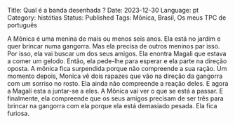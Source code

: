Title: Qual é a banda desenhada ?
Date: 2023-12-30
Language: pt
Category: histótias
Status: Published
Tags: Mônica, Brasil, Os meus TPC de português

A Mônica é uma menina de mais ou menos seis anos. Ela está no jardim e quer 
brincar numa gangorra. Mas ela precisa de outros meninos par isso. Por isso,
ela vai buscar um dos seus amigos. Ela enontra Magali que estava a comer um 
gelodo. Então, ela pede-lhe para esperar e ela parte na direção oposta. A 
mönica fica surpendida porque não compreende a sua ração. Um momento depois,
Monica vê dois rapazes que vão na direção da gangorra com um sorriso no 
rosto. Ela ainda não compreende a reação deles. E agora a Magali esta a 
juntar-se a eles. A Mônica vai ver o que se está a passar. E finalmente, 
ela compreende que os seus amigos precisam de ser três para brincar na 
gangorra com ela porque ela está demasiado pesada. Ela fica furiosa.